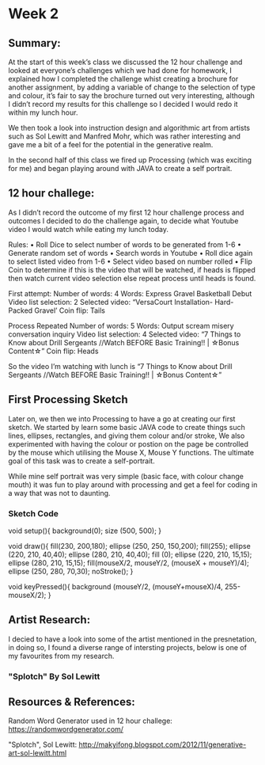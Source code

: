 # Week 2

## Summary:  
At the start of this week’s class we discussed the 12 hour challenge and looked at everyone’s challenges which we had done for homework, I explained how I completed the challenge whist creating a brochure for another assignment, by adding a variable of change to the selection of type and colour, it’s fair to say the brochure turned out very interesting, although I didn’t record my results for this challenge so I decided I would redo it within my lunch hour. 

We then took a look into instruction design and algorithmic art from artists such as Sol Lewitt and Manfred Mohr, which was rather interesting and gave me a bit of a feel for the potential in the generative realm. 

In the second half of this class we fired up Processing (which was exciting for me) and began playing around with JAVA to create a self portrait.



## 12 hour challege:

As I didn’t record the outcome of my first 12 hour challenge process and outcomes I decided to do the challenge again, to decide what Youtube video I would watch while eating my lunch today. 

Rules:
•	Roll Dice to select number of words to be generated from 1-6
•	Generate random set of words
•	Search words in Youtube 
•	Roll dice again to select listed video from 1-6 
•	Select video based on number rolled 
•	Flip Coin to determine if this is the video that will be watched, if heads is flipped then watch current video selection else repeat process until heads is found.

First attempt: 
Number of words: 4
Words: Express Gravel Basketball Debut
Video list selection: 2
Selected video: “VersaCourt Installation- Hard-Packed Gravel’
Coin flip: Tails 

Process Repeated
Number of words: 5
Words: Output scream misery conversation inquiry
Video list selection: 4
Selected video: “7 Things to Know about Drill Sergeants //Watch BEFORE Basic Training!! | ☆Bonus Content☆”
Coin flip: Heads 

So the video I’m watching with lunch is “7 Things to Know about Drill Sergeants //Watch BEFORE Basic Training!! | ☆Bonus Content☆”

## First Processing Sketch 
Later on, we then we into Processing to have a go at creating our first sketch.  We started by learn some basic JAVA code to create things such  lines, ellipses, rectangles, and giving them colour and/or stroke, We also experimented with having the colour or postion on the page be controlled by the mouse which utilising the Mouse X, Mouse Y functions. The ultimate goal of this task was to create a self-portrait. 

While mine self portrait was very simple (basic face, with colour change mouth) it was fun to play around with processing and get a feel for coding in a way that was not to daunting. 

### Sketch Code
void setup(){
background(0);
size (500, 500);
}  

void draw(){
fill(230, 200,180);
ellipse (250, 250, 150,200);
fill(255);
ellipse (220, 210, 40,40);
ellipse (280, 210, 40,40);
fill (0);
ellipse (220, 210, 15,15);
ellipse (280, 210, 15,15);
fill(mouseX/2, mouseY/2, (mouseX + mouseY)/4);
ellipse (250, 280, 70,30);
noStroke();
}
  
void keyPressed(){
  background (mouseY/2, (mouseY+mouseX)/4, 255-mouseX/2);
}



## Artist Research:
I decied to have a look into some of the artist mentioned in the presnetation, in doing so, I found a diverse range of intersting projects, below is one of my favourites from my research.

### "Splotch" By Sol Lewitt



## Resources & References: 
Random Word Generator used in 12 hour challege: https://randomwordgenerator.com/

"Splotch", Sol Lewitt: http://makyifong.blogspot.com/2012/11/generative-art-sol-lewitt.html
